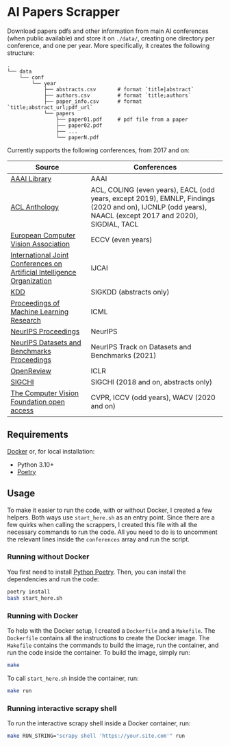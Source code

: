# AI Papers Scrapper

Download papers pdfs and other information from main AI conferences (when public available) and store it on `./data/`, creating one directory per conference, and one per year. More specifically, it creates the following structure:

    .
    └── data
        └── conf
            └── year
                ├── abstracts.csv       # format `title|abstract`
                ├── authors.csv         # format `title;authors`
                ├── paper_info.csv      # format `title;abstract_url;pdf_url`
                └── papers
                    ├── paper01.pdf     # pdf file from a paper
                    ├── paper02.pdf
                    ├── ...
                    └── paperN.pdf

Currently supports the following conferences, from 2017 and on:

| Source | Conferences |
| --- | --- |
| [AAAI Library](https://www.aaai.org/Library/AAAI/aaai-library.php) | AAAI |
| [ACL Anthology](https://aclanthology.org/) | ACL, COLING (even years), EACL (odd years, except 2019), EMNLP, Findings (2020 and on), IJCNLP (odd years), NAACL (except 2017 and 2020), SIGDIAL, TACL |
| [European Computer Vision Association](https://www.ecva.net/papers.php) | ECCV (even years) |
| [International Joint Conferences on Artificial Intelligence Organization](https://www.ijcai.org/) | IJCAI |
| [KDD](https://kdd.org/) | SIGKDD (abstracts only) |
| [Proceedings of Machine Learning Research](https://proceedings.mlr.press/) | ICML |
| [NeurIPS Proceedings](https://proceedings.neurips.cc/) | NeurIPS |
| [NeurIPS Datasets and Benchmarks Proceedings](https://datasets-benchmarks-proceedings.neurips.cc/) | NeurIPS Track on Datasets and Benchmarks (2021) |
| [OpenReview](https://openreview-py.readthedocs.io/en/latest/) | ICLR |
| [SIGCHI](https://sigchi.org/) | SIGCHI (2018 and on, abstracts only) |
| [ The Computer Vision Foundation open access](https://openaccess.thecvf.com/) | CVPR, ICCV (odd years), WACV (2020 and on) |

## Requirements

[Docker](https://www.docker.com/) or, for local installation:

- Python 3.10+
- [Poetry](https://python-poetry.org/docs/)

## Usage

To make it easier to run the code, with or without Docker, I created a few helpers. Both ways use `start_here.sh` as an entry point. Since there are a few quirks when calling the scrappers, I created this file with all the necessary commands to run the code. All you need to do is to uncomment the relevant lines inside the `conferences` array and run the script.

### Running without Docker

You first need to install [Python Poetry](https://python-poetry.org/docs/). Then, you can install the dependencies and run the code:

```bash
poetry install
bash start_here.sh
```

### Running with Docker

To help with the Docker setup, I created a `Dockerfile` and a `Makefile`. The `Dockerfile` contains all the instructions to create the Docker image. The `Makefile` contains the commands to build the image, run the container, and run the code inside the container. To build the image, simply run:

```bash
make
```

To call `start_here.sh` inside the container, run:

```bash
make run
```

### Running interactive scrapy shell

To run the interactive scrapy shell inside a Docker container, run:

```bash
make RUN_STRING="scrapy shell 'https://your.site.com'" run
```
